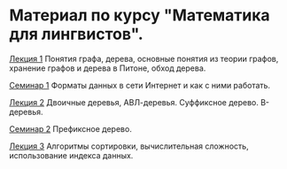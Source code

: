 # Материал по курсу "Математика для лингвистов".

[Лекция 1](https://github.com/math4linguists/stuff/blob/master/Lecture_1_Graph_and_Tree_Basics_20200905.ipynb) Понятия графа, дерева, основные понятия из теории графов, хранение графов и дерева в Питоне, обход дерева.

[Семинар 1](https://github.com/math4linguists/stuff/blob/master/seminars/sem1.ipynb) Форматы данных в сети Интернет и как с ними работать.

[Лекция 2](https://github.com/math4linguists/stuff/blob/master/Lecture_2_Data_Structures_20200911.ipynb) Двоичные деревья, АВЛ-деревья. Суффиксное дерево. В-деревья.

[Семинар 2](https://github.com/math4linguists/stuff/blob/master/seminars/Seminar_Klyshinsky_20200911.ipynb) Префиксное дерево.

[Лекция 3](https://github.com/math4linguists/stuff/blob/master/Lecture_3_Sorting_Complexity_20200918.ipynb) Алгоритмы сортировки, вычислительная сложность, использование индекса данных.
